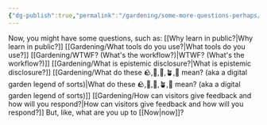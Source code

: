 ```yaml
---
{"dg-publish":true,"permalink":"/gardening/some-more-questions-perhaps/","created":"2025-04-29T13:39:19.070+08:00","updated":"2025-07-13T15:45:47.000+08:00"}
---
```


Now, you might have some questions, such as:
[[Why learn in public?\|Why learn in public?]]
[[Gardening/What tools do you use?\|What tools do you use?]]
[[Gardening/WTWF? (What's the workflow?)\|WTWF? (What's the workflow?)]]
[[Gardening/What is epistemic disclosure?\|What is epistemic disclosure?]]
[[Gardening/What do these 🪨,🫛,🌱,🪴,🌳 mean? (aka a digital garden legend of sorts)\|What do these 🪨,🫛,🌱,🪴,🌳 mean? (aka a digital garden legend of sorts)]]
[[Gardening/How can visitors give feedback and how will you respond?\|How can visitors give feedback and how will you respond?]]
But, like, what are you up to [[Now\|now]]?